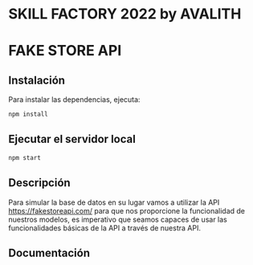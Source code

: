 # SKILL FACTORY 2022 by AVALITH
# FAKE STORE API

## Instalación

Para instalar las dependencias, ejecuta:
``` bash
npm install
```

## Ejecutar el servidor local

``` bash
npm start
```

## Descripción

Para simular la base de datos en su lugar vamos a utilizar la API
https://fakestoreapi.com/ para que nos proporcione la
funcionalidad de nuestros modelos, es imperativo que seamos
capaces de usar las funcionalidades básicas de la API a través de
nuestra API.


## Documentación

